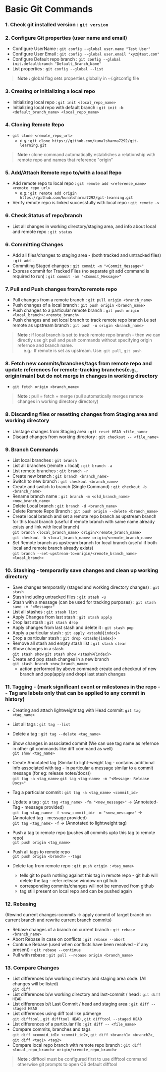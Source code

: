# Basic Git Commands

### 1. Check git installed version : `git version`

### 2. Configure Git properties (user name and email)
- Configure UserName : `git config --global user.name "Test User"`
- Configure User Email : `git config --global user.email "xyz@test.com"`
- Configure Default repo branch : `git config --global init.defaultbranch "Default_Branch_Name"`
- List properties : `git config --global --list`

> **Note :** global flag sets properties globally in ~/.gitconfig file

### 3. Creating or initializing a local repo
- Initializing local repo : `git init <local_repo_name>`
- Initializing local repo with default branch : `git init -b <default_branch_name> <local_repo_name>`

### 4. Cloning Remote Repo
- `git clone <remote_repo_url>`
    - *e.g.:* `git clone https://github.com/kunalsharma7292/git-learning.git`
    
> **Note :** clone command automatically establishes a relationship with remote repo and names that reference "origin"


### 5. Add/Attach Remote repo to/with a local Repo
- Add remote repo to local repo :  `git remote add <reference_name> <remote_repo_url>`
    - *e.g.:* `git remote add origin https://github.com/kunalsharma7292/git-learning.git`
- Verify remote repo is linked successfully with local repo : `git remote -v`

### 6. Check Status of repo/branch
- List all changes in working directory/staging area, and info about local and remote repo : `git status`

### 6. Committing Changes
- Add all files/changes to staging area - (both tracked and untracked files) : `git add .`
- Commiting Staged changes : `git commit -m "<Commit_Message>"`
- Express commit for Tracked Files (no separate git add command is required to run) : `git commit -am "<Commit_Message>"`

### 7. Pull and Push changes from/to remote repo
- Pull changes from a remote branch : `git pull origin <branch_name>`
- Push changes of a local branch : `git push origin <branch_name>`
- Push changes to a particular remote branch : `git push origin <local_branch>:<remote_branch>`
- Push changes and set local branch to track remote repo branch i.e set remote as upstream branch : `git push -u origin <branch_name>`

> **Note :** if local branch is set to track remote repo branch - then we can directly use git pull and push commands without specifying origin refernce and branch name.  
&nbsp;&nbsp;&nbsp;&nbsp;&nbsp;e.g.: If remote is set as upstream.  Use: `git pull`, `git push`

### 8. Fetch new commits/branches/tags from remote repo and update references for remote-tracking branches(e.g., origin/main) but do not merge in changes in working directory
- `git fetch origin <branch_name>`

> **Note :** pull = fetch + merge (pull automatically merges remote changes in working directory directory)

### 8. Discarding files or resetting changes from Staging area and working directory
- Unstage changes from Staging area : `git reset HEAD <file_name>`
- Discard changes from working directory : `git checkout -- <file_name>`

### 9. Branch Commands
- List local branches : `git branch`
- List all branches (remote + local) : `git branch -a`
- List remote branches : `git branch -r`
- Create new branch : `git branch <branch_name>`
- Switch to new branch : `git checkout <branch_name>`
- Create and switch to branch (Single Command) : `git checkout -b <branch_name>`
- Rename branch name : `git branch -m <old_branch_name> <new_branch_name>`
- Delete Local branch : `git branch -d <branch_name>`
- Delete Remote Repo Branch : `git push origin --delete <branch_name>`
- Create local branch and set a remote repo branch as upstream branch for this local branch (useful if remote branch with same name already exists and link with local branch)  
`git branch <local_branch_name> origin/<remote_branch_name>`  
`git checkout -b <local_branch_name> origin/<remote_branch_name>`
- Set Remote branch as upstream branch for local branch (useful if both local and remote branch already exists)  
`git branch --set-upstream-to=origin/<remote_branch_name> <local_branch>`

### 10. Stashing - temporarily save changes and clean up working directory
- Save changes temporarily (staged and working directory changes) : `git stash`
- Stash including untracked files : `git stash -u`
- Stash with a message (can be used for tracking purposes) : `git stash save -m "<Message>"`
- List all stashes : `git stash list`
- Apply Changes from last stash : `git stash apply`
- Drop last stash : `git stash drop`
- Apply changes from last stash and delete it : `git stash pop`
- Apply a particular stash : `git apply <stash@{index}>`
- Drop a particular stash : `git drop <stash@{index}>`
- Remove all stash and empty stash list : `git stash clear`
- Show changes in a stash  
`git stash show`
`git stash show <stash@{index}>`
- Create and pop stash changes in a new branch  
`git stash branch <new_branch_name>`  
    - action performed by above command: create and checkout of new branch and pop(apply and drop) last stash changes

### 11. Tagging - (mark significant event or milestones in the repo -- Tag are labels only that can be applied to any commit in history)
- Creating and attach lightweight tag with Head commit: `git tag <tag_name>`
- List all tags : `git tag --list`
- Delete a tag : `git tag --delete <tag_name>`

- Show changes in associated commit (We can use tag name as refernce in other git commands like diff command as well)  
`git show <tag_name>`

- Create Annotated tag (Similar to light-weight tag - contains additional info associated with tag - in particular a message similar to a commit message (for eg: release notes/docs))  
`git tag -a <tag_name>`
`git tag <tag-name> -m "<Message- Release Docs>"`

- Tag a particular commit : `git tag -a <tag_name> <commit_id>`

- Update a tag : 
`git tag <tag_name> -fm "<new_message>"` -> (Annotated-Tag - message provided)  
`git tag <tag_name> -f <new_commit_id> -m "<new_message>"` -> (Annotated tag - message provided)  
`git tag <tag_name> -f` -> (Annotated to lightweight tag)

- Push a tag to remote repo (pushes all commits upto this tag to remote repo)  
`git push origin <tag_name>`

- Push all tags to remote repo  
`git push origin <branch> --tags`

- Delete tag from remote repo : `git push origin :<tag_name>`
    - tells git to push nothing against this tag in remote repo - git hub will delete the tag - refer release window on git hub
    - corresponding commits/changes will not be removed from github
    - tag still present on local repo and can be pushed again 

### 12. Rebasing  
(Rewind current changes-commits -> apply commit of target branch on current branch and rewrite current branch commits)

- Rebase changes of a branch on current branch : `git rebase <branch_name>`
- Abort Rebase in case on conflicts : `git rebase --abort`
- Continue Rebase (used when conflicts have been resolved - if any present) - `git rebase --continue`
- Pull with rebase : `git pull --rebase origin <branch_name>`

### 13. Compare Changes
- List differences b/w working directory and staging area code. (All changes will be listed)  
`git diff`
- List differences b/w working directory and last-commit / head : `git diff HEAD`
- List differences b/t Last Commit / head and staging area : `git diff --staged HEAD`
- List differences using diff tool like p4merge  
`git difftool` , `git difftool HEAD` , `git difftool --staged HEAD`
- List differences of a particular file : `git diff -- <file_name>`
- Compare commits, branches and tags  
`git diff <commid_id1> <commit_id2>`, `git diff <branch1> <branch2>`, `git diff <tag1> <tag2>`
- Compare local repo branch with remote repo branch : `git diff <local_repo_branch> origin/<remote_repo_branch>`

> **Note :** difftool must be configured first to use difftool command otherwise git prompts to open OS default difftool